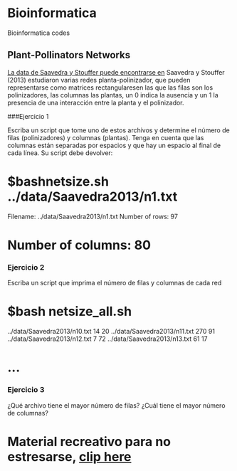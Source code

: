 # Bioinformatica
Bioinformatica codes
## Plant-Pollinators Networks

[La data de Saavedra y Stouffer puede encontrarse en](http://dx.doi.org/10.5061/dryad.p2gq8)
Saavedra y Stouffer (2013) estudiaron varias redes planta-polinizador, que pueden representarse como matrices rectangularesen las que las filas son los polinizadores,
las columnas las plantas, un 0 indica la ausencia y un 1 la presencia de una interacción entre la planta y el polinizador.

###Ejercicio 1

Escriba un script que tome uno de estos archivos y determine el número de filas (polinizadores) y columnas (plantas). 
Tenga en cuenta que las columnas están separadas por espacios y que hay un espacio al final de cada línea. Su script debe devolver:
# $bashnetsize.sh ../data/Saavedra2013/n1.txt
Filename: ../data/Saavedra2013/n1.txt
Number of rows: 97
# Number of columns: 80

### Ejercicio 2

Escriba un script que imprima el número de filas y columnas de cada red
# $bash netsize_all.sh
../data/Saavedra2013/n10.txt 14 20
../data/Saavedra2013/n11.txt 270 91
../data/Saavedra2013/n12.txt 7 72
../data/Saavedra2013/n13.txt 61 17
# ...

### Ejercicio 3
¿Qué archivo tiene el mayor número de filas? ¿Cuál tiene el mayor número de columnas?

# Material recreativo para no estresarse, [clip here](https://www.youtube.com/watch?v=YPIPRbWuKg4)
